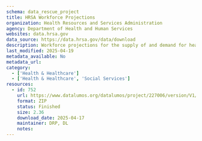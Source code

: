 ```yaml
---
schema: data_rescue_project 
title: HRSA Workforce Projections
organization: Health Resources and Services Administration
agency: Department of Health and Human Services
websites: data.hrsa.gov
data_source: https://data.hrsa.gov/data/download
description: Workforce projections for the supply of and demand for healthcare workers in the United States.
last_modified: 2025-04-19
metadata_available: No
metadata_url: 
category:
  - ['Health & Healthcare'] 
  - ['Health & Healthcare', 'Social Services'] 
resources:
  - id: 752
    url: https://www.datalumos.org/datalumos/project/227006/version/V1/view
    format: ZIP
    status: Finished
    size: 2.36
    download_date: 2025-04-17
    maintainer: DRP, DL
    notes: 
---
```

